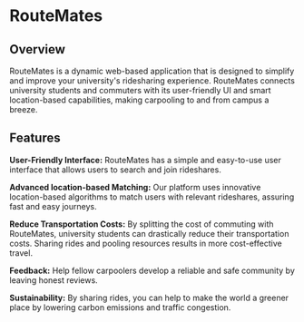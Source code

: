 # RouteMates
## Overview
RouteMates is a dynamic web-based application that is designed to simplify and improve your university's ridesharing experience. RouteMates connects university students and commuters with its user-friendly UI and smart location-based capabilities, making carpooling to and from campus a breeze.

## Features
**User-Friendly Interface:** RouteMates has a simple and easy-to-use user interface that allows users to search and join rideshares.

**Advanced location-based Matching:** Our platform uses innovative location-based algorithms to match users with relevant rideshares, assuring fast and easy journeys.

**Reduce Transportation Costs:** By splitting the cost of commuting with RouteMates, university students can drastically reduce their transportation costs. Sharing rides and pooling resources results in more cost-effective travel.

**Feedback:** Help fellow carpoolers develop a reliable and safe community by leaving honest reviews.

**Sustainability:** By sharing rides, you can help to make the world a greener place by lowering carbon emissions and traffic congestion.


